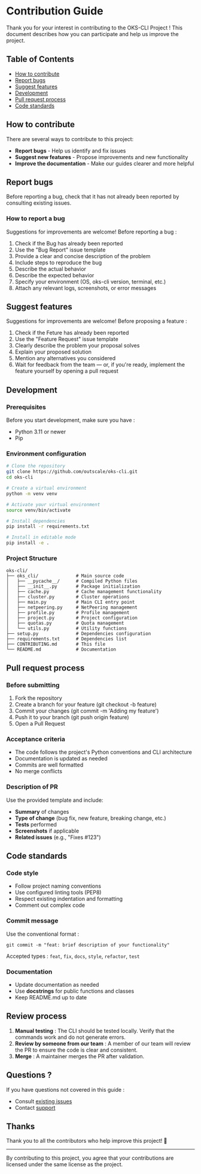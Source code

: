 # Contribution Guide

Thank you for your interest in contributing to the OKS-CLI Project ! This document describes how you can participate and help us improve the project.

## Table of Contents

- [How to contribute](#how-to-contribute)
- [Report bugs](#report-bugs)
- [Suggest features](#suggest-features)
- [Development](#development)
- [Pull request process](#pull-request-process)
- [Code standards](#code-standards)

## How to contribute

There are several ways to contribute to this project:

- **Report bugs** - Help us identify and fix issues
- **Suggest new features** - Propose improvements and new functionality
- **Improve the documentation** - Make our guides clearer and more helpful

## Report bugs

Before reporting a bug, check that it has not already been reported by consulting existing issues.

### How to report a bug

Suggestions for improvements are welcome! Before reporting a bug :

1. Check if the Bug has already been reported
1. Use the "Bug Report" issue template
2. Provide a clear and concise description of the problem
3. Include steps to reproduce the bug
4. Describe the actual behavior
5. Describe the expected behavior
6. Specify your environment (OS, oks-cli version, terminal, etc.)
7. Attach any relevant logs, screenshots, or error messages

## Suggest features

Suggestions for improvements are welcome! Before proposing a feature :

1. Check if the Feture has already been reported
2. Use the "Feature Request" issue template
3. Clearly describe the problem your proposal solves
4. Explain your proposed solution
5. Mention any alternatives you considered
6. Wait for feedback from the team — or, if you're ready, implement the feature yourself by opening a pull request

## Development

### Prerequisites

Before you start development, make sure you have :

- Python 3.11 or newer
- Pip

### Environment configuration

```bash
# Clone the repository
git clone https://github.com/outscale/oks-cli.git
cd oks-cli

# Create a virtual environment
python -m venv venv

# Activate your virtual environment
source venv/bin/activate

# Install dependencies
pip install -r requirements.txt

# Install in editable mode
pip install -e .
```

### Project Structure

```
oks-cli/
├── oks_cli/              # Main source code
│   ├── __pycache__/      # Compiled Python files
│   ├── __init__.py       # Package initialization
│   ├── cache.py          # Cache management functionality
│   ├── cluster.py        # Cluster operations
│   ├── main.py           # Main CLI entry point
│   ├── netpeering.py     # NetPeering management
│   ├── profile.py        # Profile management
│   ├── project.py        # Project configuration
│   ├── quotas.py         # Quota management
│   └── utils.py          # Utility functions
├── setup.py              # Dependencies configuration
├── requirements.txt      # Dependencies list
├── CONTRIBUTING.md       # This file
└── README.md             # Documentation
```

## Pull request process

### Before submitting

1. Fork the repository
2. Create a branch for your feature (git checkout -b feature)
3. Commit your changes (git commit -m 'Adding my feature')
4. Push it to your branch (git push origin feature)
5. Open a Pull Request

### Acceptance criteria

- The code follows the project's Python conventions and CLI architecture
- Documentation is updated as needed
- Commits are well formatted
- No merge conflicts

### Description of PR

Use the provided template and include:

- **Summary** of changes
- **Type of change** (bug fix, new feature, breaking change, etc.)
- **Tests** performed
- **Screenshots** if applicable
- **Related issues** (e.g., "Fixes #123")

## Code standards

### Code style

- Follow project naming conventions
- Use configured linting tools (PEP8)
- Respect existing indentation and formatting
- Comment out complex code

### Commit message

Use the conventional format :

```
git commit -m "feat: brief description of your functionality"
```

Accepted types : `feat`, `fix`, `docs`, `style`, `refactor`, `test`

### Documentation

- Update documentation as needed
- Use **docstrings** for public functions and classes
- Keep README.md up to date

## Review process

1. **Manual testing** : The CLI should be tested locally. Verify that the commands work and do not generate errors.
2. **Review by someone from our team** :  A member of our team will review the PR to ensure the code is clear and consistent.
3. **Merge** : A maintainer merges the PR after validation.

## Questions ?

If you have questions not covered in this guide :

- Consult [existing issues](https://github.com/outscale/oks-cli/issues)
- Contact [support](https://docs.outscale.com/fr/userguide/Support-technique.html)

## Thanks

Thank you to all the contributors who help improve this project! 🚀

---

By contributing to this project, you agree that your contributions are licensed under the same license as the project.